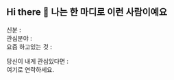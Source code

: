 ## Hi there 👋 나는 한 마디로 이런 사람이예요

신분 :  
관심분야 :  
요즘 하고있는 것 : 

당신이 내게 관심있다면 :  
여기로 연락하세요. 

<!--
**haapie4576/haapie4576** is a ✨ _special_ ✨ repository because its `README.md` (this file) appears on your GitHub profile.

Here are some ideas to get you started:

- 🔭 I’m currently working on ...
- 🌱 I’m currently learning ...
- 👯 I’m looking to collaborate on ...
- 🤔 I’m looking for help with ...
- 💬 Ask me about ...
- 📫 How to reach me: ...
- 😄 Pronouns: ...
- ⚡ Fun fact: ...
-->
